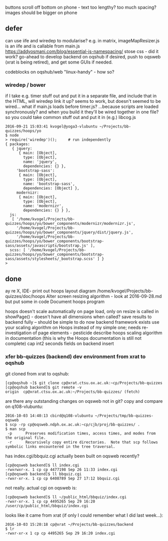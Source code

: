 
buttons scroll off bottom on phone - text too lengthy? too much spacing?
images should be bigger on phone

## defer

can use iife and wiredep to modularise? e.g. in matrix, imageMapResizer.js is an iife and is callable from main.js
https://addyosmani.com/blog/essential-js-namespacing/
stose css - did it work?
go-ahead to develop backend on oqshub if desired, push to oqsweb (xrat is being retired), and get some GUIs if needed.

codeblocks on oqshub/web
"linux-handy" - how so?

### wiredep / bower

if I take e.g. timer stuff out and put it in a separate file, and include that in the HTML, will wiredep link it up?
seems to work, but doesn't seemed to be wired... what if main.js loads before timer.js?
...because scripts are loaded synchronously?
and when you build it they'll be wired together in one file?
so you could take common stuff out and put it in (e.g.) libcog.js

    2016-09-21 15:03:41 kvogel@yoga3-vlubuntu ~/Projects/bb-quizzes/hoops/yo
    $ node
    > require('wiredep')();     # run independently
    { packages: 
       { jquery: 
          { main: [Object],
            type: [Object],
            name: 'jquery',
            dependencies: {} },
         'bootstrap-sass': 
          { main: [Object],
            type: [Object],
            name: 'bootstrap-sass',
            dependencies: [Object] },
         modernizr: 
          { main: [Object],
            type: [Object],
            name: 'modernizr',
            dependencies: {} } },
      js: 
       [ '/home/kvogel/Projects/bb-quizzes/hoops/yo/bower_components/modernizr/modernizr.js',
         '/home/kvogel/Projects/bb-quizzes/hoops/yo/bower_components/jquery/dist/jquery.js',
         '/home/kvogel/Projects/bb-quizzes/hoops/yo/bower_components/bootstrap-sass/assets/javascripts/bootstrap.js' ],
      scss: [ '/home/kvogel/Projects/bb-quizzes/hoops/yo/bower_components/bootstrap-sass/assets/stylesheets/_bootstrap.scss' ] }
    > 



## done

ay re X, IDE-
print out hoops layout diagram /home/kvogel/Projects/bb-quizzes/doc/hoops
Alter screen resizing algorithm - look at 2016-09-28.md but put some in code
Document hoops program

hoops doesn't scale automatically on page load, only on resize
    is called in showPage() - doesn't have all dimensions when called?
save results to backend fully – should be simple to do now backend framework exists
use your scaling algorithm on Hoops instead of my simple one; needs re-investigation of page elements - pesticide
describe hoops scaling algorithm in documentation (this is why the Hoops documentation is still not complete)
cap int2 seconds fields on backend insert

### xfer bb-quizzes (backend) dev environment from xrat to oqshub

git cloned from xrat to oqshub:

    [cp@oqshub ~]$ git clone cp@xrat.ctsu.ox.ac.uk:~cp/Projects/bb-quizzes
    [cp@oqshub backend]$ git remote -v
    origin  cp@xrat.ctsu.ox.ac.uk:~/Projects/bb-quizzes/ (fetch)

are there any outstanding changes on oqsweb not in git? copy and compare on q108-vlubuntu:

    2016-10-03 14:40:13 cbird@q108-vlubuntu ~/Projects/tmp/bb-quizzes-oqsweb
    $ scp -rp cp@oqsweb.ndph.ox.ac.uk:~cp/cjb/proj/bb-quizzes/ .
    $ man scp
     -p      Preserves modification times, access times, and modes from the original file.
     -r      Recursively copy entire directories.  Note that scp follows symbolic links encountered in the tree traversal.

has index.cgi/bbquiz.cgi actually been built on oqsweb recently?

    [cp@oqsweb backend]$ ll index.cgi
    -rwxrwxr-x. 1 cp cp 4477198 Sep 26 11:33 index.cgi
    [cp@oqsweb backend]$ ll bbquiz.cgi
    -rwxr-xr-x. 1 cp cp 6408789 Sep 27 17:12 bbquiz.cgi

not really. actual cgi on oqsweb is:

    [cp@oqsweb backend]$ ll ~/public_html/bbquiz/index.cgi
    -rwxr-xr-x. 1 cp cp 4495265 Sep 29 16:20 /user/cp/public_html/bbquiz/index.cgi

looks like it came from xrat (if only I could remember what I did last week...):

    2016-10-03 15:20:18 cp@xrat ~/Projects/bb-quizzes/backend
    $ lr
    -rwxr-xr-x 1 cp cp 4495265 Sep 29 16:20 index.cgi

